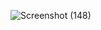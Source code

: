 ![Screenshot (148)](https://github.com/SavairamK/JS_StarPattern.github.io/assets/98964354/e5d20d0a-fa30-42a9-a28e-ad8cf8851762)
